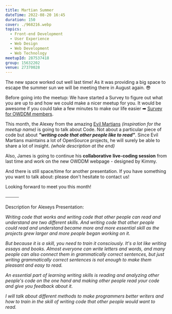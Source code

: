 ```yaml
---
title: Martian Summer
dateTime: 2022-08-20 16:45
duration: 150
cover: ./968216.webp
topics:
  - Front-end Development
  - User Experience
  - Web Design
  - Web Development
  - Web Technology
meetupId: 287537418
group: 15632202
venue: 27370028
---
```


The new space worked out well last time! As it was providing a big space to escape the summer sun we will be meeting there in August again. 😎

Before going into the meetup: We have started a Survey to figure out what you are up to and how we could make a nicer meetup for you. It would be awesome if you could take a few minutes to make our life easier ➡︎ [Survey for OWDDM members](https://docs.google.com/forms/d/e/1FAIpQLSfzo6DecghqIfir5O-2eiuQXPf81j97XcOCVEr6eJgUSEGeMw/viewform).

This month, the Alexey from the amazing [Evil Martians](https://evilmartians.com/) *(inspiration for the meetup name)* is going to talk about Code. Not about a particular piece of code but about ***"writing code that other people like to read"***. Since Evil Martians maintains a lot of OpenSource projects, he will surely be able to share a lot of insight. *(whole description at the end)*

Also, James is going to continue his **collaborative** **live-coding session** from last time and work on the new OWDDM webpage - designed by Kimmy.

And there is still space/time for another presentation. If you have something you want to talk about: please don't hesitate to contact us!

Looking forward to meet you this month!

⎯⎯⎯⎯⎯⎯

Description for Alexeys Presentation:

*Writing code that works and writing code that other people can read and understand are two different skills. And writing code that other people could read and understand became more and more essential skill as the projects grew larger and more people began working on it.*

*But because it is a skill, you need to train it consciously. It's a lot like writing essays and books. Almost everyone can write letters and words, and many people can also connect them in grammatically correct sentences, but just writing grammatically correct sentences is not enough to make them pleasant and easy to read.*

*An essential part of learning writing skills is reading and analyzing other people's code on the one hand and making other people read your code and give you feedback about it.*

*I will talk about different methods to make programmers better writers and how to train in the skill of writing code that other people would want to read.*
